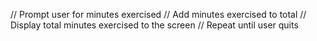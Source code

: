// Prompt user for minutes exercised
// Add minutes exercised to total
// Display total minutes exercised to the screen
// Repeat until user quits    
    
